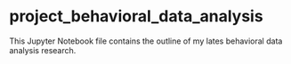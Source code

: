 # project_behavioral_data_analysis
This Jupyter Notebook file contains the outline of my lates behavioral data analysis research.
